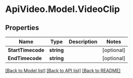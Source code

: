 # ApiVideo.Model.VideoClip

## Properties

Name | Type | Description | Notes
------------ | ------------- | ------------- | -------------
**StartTimecode** | **string** |  | [optional] 
**EndTimecode** | **string** |  | [optional] 

[[Back to Model list]](../README.md#documentation-for-models) [[Back to API list]](../README.md#documentation-for-api-endpoints) [[Back to README]](../README.md)

